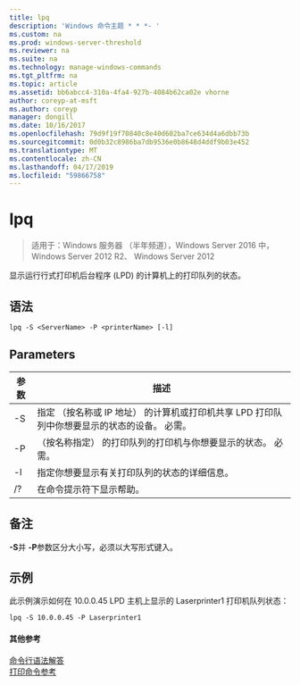 ```yaml
---
title: lpq
description: 'Windows 命令主题 * * *- '
ms.custom: na
ms.prod: windows-server-threshold
ms.reviewer: na
ms.suite: na
ms.technology: manage-windows-commands
ms.tgt_pltfrm: na
ms.topic: article
ms.assetid: bb6abcc4-310a-4fa4-927b-4084b62ca02e vhorne
author: coreyp-at-msft
ms.author: coreyp
manager: dongill
ms.date: 10/16/2017
ms.openlocfilehash: 79d9f19f70840c8e40d602ba7ce634d4a6dbb73b
ms.sourcegitcommit: 0d0b32c8986ba7db9536e0b8648d4ddf9b03e452
ms.translationtype: MT
ms.contentlocale: zh-CN
ms.lasthandoff: 04/17/2019
ms.locfileid: "59866758"
---
```

# <a name="lpq"></a>lpq

>适用于：Windows 服务器 （半年频道），Windows Server 2016 中，Windows Server 2012 R2、 Windows Server 2012

显示运行行式打印机后台程序 (LPD) 的计算机上的打印队列的状态。  
  
## <a name="syntax"></a>语法  
```  
lpq -S <ServerName> -P <printerName> [-l]  
```  
## <a name="parameters"></a>Parameters  
|参数|描述|  
|-------|--------|  
|-S <ServerName>|指定 （按名称或 IP 地址） 的计算机或打印机共享 LPD 打印队列中你想要显示的状态的设备。 必需。|  
|-P <printerName>|（按名称指定） 的打印队列的打印机与你想要显示的状态。 必需。|  
|-l|指定你想要显示有关打印队列的状态的详细信息。|  
|/?|在命令提示符下显示帮助。|  
## <a name="remarks"></a>备注  
**-S**并 **-P**参数区分大小写，必须以大写形式键入。  
## <a name="BKMK_examples"></a>示例  
此示例演示如何在 10.0.0.45 LPD 主机上显示的 Laserprinter1 打印机队列状态：  
```  
lpq -S 10.0.0.45 -P Laserprinter1  
```  
#### <a name="additional-references"></a>其他参考  
[命令行语法解答](command-line-syntax-key.md)  
[打印命令参考](print-command-reference.md)  
